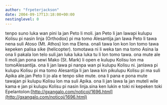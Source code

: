 ```yaml
---
author: "frpeterjackson"
date: 2004-09-17T13:18:00+00:00
nestinglevel: 0
---
```

tenpo suno luka wan pini la jan Peto li moli. jan Peto li jan lawapi kulupu Kolisu pi nasin linja (Orthodox) pi ma tomo Alesantija.jan lawa Peto li tawa nena suli Atoso (Mt. Athos) lon ma Elena. onali tawa lon kon lon tomo tawa kepeken palisa sike (helicopter). tomotawa ni li weka tan ma tomo Asina la ona li pakala lon telo suli.jan luka luka luka tu li lon tomo tawa. ona mute ale li moli.jan pona sewi Mako (St. Mark) li open e kulupu Kolisu lon ma tomoAlesantija. ona li jan lawa pi nanpa wan pi kulupu Kolisu ni. janlawa pi kulupu Kolisu pi ma tomo Alesantija li jan lawa kin pikulupu Kolisu pi ma suli Apika ale.jan Peto li jo ala e tenpo sike mute. ona li pana e pona mute tawajan pi kulupu Kolisu lon ma suli Apika. ona li jan lawa la jan muteli wile kama e jan pi kulupu Kolisu pi nasin linja.sina ken lukin e toki ni kepeken toki Epelantolon:[http://gxangalo.com/noticoj/1696.html](http://gxangalo.com/noticoj/1696.html)